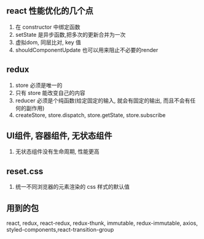 ## react 性能优化的几个点
1. 在 constructor 中绑定函数
2. setState 是异步函数,把多次的更新合并为一次
3. 虚拟dom, 同层比对, key 值
4. shouldComponentUpdate 也可以用来阻止不必要的render

## redux
1. store 必须是唯一的
2. 只有 store 能改变自己的内容
3. reducer 必须是个纯函数(给定固定的输入, 就会有固定的输出, 而且不会有任何的副作用)
4. createStore, store.dispatch, store.getState, store.subscribe

## UI组件, 容器组件, 无状态组件
1. 无状态组件没有生命周期, 性能更高

## reset.css
1. 统一不同浏览器的元素渲染的 css 样式的默认值

## 用到的包
react, redux, react-redux, redux-thunk, immutable, redux-immutable, axios, styled-components,react-transition-group